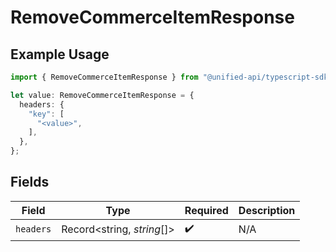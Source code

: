 # RemoveCommerceItemResponse

## Example Usage

```typescript
import { RemoveCommerceItemResponse } from "@unified-api/typescript-sdk/sdk/models/operations";

let value: RemoveCommerceItemResponse = {
  headers: {
    "key": [
      "<value>",
    ],
  },
};
```

## Fields

| Field                      | Type                       | Required                   | Description                |
| -------------------------- | -------------------------- | -------------------------- | -------------------------- |
| `headers`                  | Record<string, *string*[]> | :heavy_check_mark:         | N/A                        |